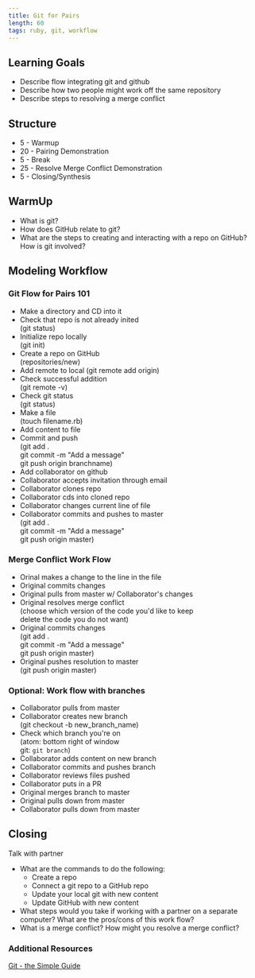 ```yaml
---
title: Git for Pairs
length: 60
tags: ruby, git, workflow
---
```


## Learning Goals

* Describe flow integrating git and github  
* Describe how two people might work off the same repository
* Describe steps to resolving a merge conflict

## Structure

* 5   - Warmup
* 20  - Pairing Demonstration
* 5   - Break
* 25  - Resolve Merge Conflict Demonstration
* 5   - Closing/Synthesis

## WarmUp  
* What is git?  
* How does GitHub relate to git?  
* What are the steps to creating and interacting with a repo on GitHub? How is git involved?

## Modeling Workflow

### Git Flow for Pairs 101   
* Make a directory and CD into it  
* Check that repo is not already inited   
  (git status) 
* Initialize repo locally    
  (git init)
* Create a repo on GitHub  
  (repositories/new)
* Add remote to local 
  (git remote add origin) 
* Check successful addition  
  (git remote -v)  
* Check git status  
  (git status)
* Make a file  
  (touch filename.rb)
* Add content to file  
* Commit and push  
  (git add .  
   git commit -m "Add a message"   
   git push origin branchname)
* Add collaborator on github  
* Collaborator accepts invitation through email  
* Collaborator clones repo  
* Collaborator cds into cloned repo  
* Collaborator changes current line of file  
* Collaborator commits and pushes to master  
  (git add .  
   git commit -m "Add a message"   
   git push origin master)

### Merge Conflict Work Flow  
* Orinal makes a change to the line in the file  
* Original commits changes
* Original pulls from master w/ Collaborator's changes  
* Original resolves merge conflict  
  (choose which version of the code you'd like to keep  
   delete the code you do not want)
* Original commits changes  
  (git add .  
   git commit -m "Add a message"   
   git push origin master)
* Original pushes resolution to master  
  (git push origin master)  

### Optional: Work flow with branches  
* Collaborator pulls from master  
* Collaborator creates new branch  
  (git checkout -b new_branch_name)  
* Check which branch you're on  
  (atom: bottom right of window  
   git: `git branch`)
* Collaborator adds content on new branch  
* Collaborator commits and pushes branch  
* Collaborator reviews files pushed 
* Collaborator puts in a PR  
* Original merges branch to master  
* Original pulls down from master  
* Collaborator pulls down from master  

## Closing  
Talk with partner
* What are the commands to do the following:
   - Create a repo  
   - Connect a git repo to a GitHub repo  
   - Update your local git with new content  
   - Update GitHub with new content  
* What steps would you take if working with a partner on a separate computer? What are the pros/cons of this work flow?  
* What is a merge conflict? How might you resolve a merge conflict? 

### Additional Resources  
[Git - the Simple Guide](http://rogerdudler.github.io/git-guide/)
